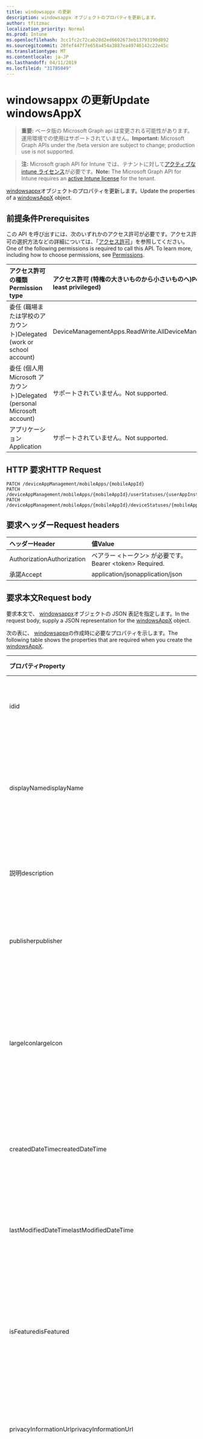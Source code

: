 ```yaml
---
title: windowsappx の更新
description: windowsappx オブジェクトのプロパティを更新します。
author: tfitzmac
localization_priority: Normal
ms.prod: Intune
ms.openlocfilehash: 3cc1fc2c72cab28d2ed6602673eb13793190d892
ms.sourcegitcommit: 20fef447f7e658a454a3887ea49746142c22e45c
ms.translationtype: MT
ms.contentlocale: ja-JP
ms.lasthandoff: 04/11/2019
ms.locfileid: "31785049"
---
```

# <a name="update-windowsappx"></a><span data-ttu-id="dfce4-103">windowsappx の更新</span><span class="sxs-lookup"><span data-stu-id="dfce4-103">Update windowsAppX</span></span>

> <span data-ttu-id="dfce4-104">**重要:** ベータ版の Microsoft Graph api は変更される可能性があります。運用環境での使用はサポートされていません。</span><span class="sxs-lookup"><span data-stu-id="dfce4-104">**Important:** Microsoft Graph APIs under the /beta version are subject to change; production use is not supported.</span></span>

> <span data-ttu-id="dfce4-105">**注:** Microsoft graph API for Intune では、テナントに対して[アクティブな intune ライセンス](https://go.microsoft.com/fwlink/?linkid=839381)が必要です。</span><span class="sxs-lookup"><span data-stu-id="dfce4-105">**Note:** The Microsoft Graph API for Intune requires an [active Intune license](https://go.microsoft.com/fwlink/?linkid=839381) for the tenant.</span></span>

<span data-ttu-id="dfce4-106">[windowsappx](../resources/intune-apps-windowsappx.md)オブジェクトのプロパティを更新します。</span><span class="sxs-lookup"><span data-stu-id="dfce4-106">Update the properties of a [windowsAppX](../resources/intune-apps-windowsappx.md) object.</span></span>

## <a name="prerequisites"></a><span data-ttu-id="dfce4-107">前提条件</span><span class="sxs-lookup"><span data-stu-id="dfce4-107">Prerequisites</span></span>
<span data-ttu-id="dfce4-p101">この API を呼び出すには、次のいずれかのアクセス許可が必要です。アクセス許可の選択方法などの詳細については、「[アクセス許可](/graph/permissions-reference)」を参照してください。</span><span class="sxs-lookup"><span data-stu-id="dfce4-p101">One of the following permissions is required to call this API. To learn more, including how to choose permissions, see [Permissions](/graph/permissions-reference).</span></span>

|<span data-ttu-id="dfce4-110">アクセス許可の種類</span><span class="sxs-lookup"><span data-stu-id="dfce4-110">Permission type</span></span>|<span data-ttu-id="dfce4-111">アクセス許可 (特権の大きいものから小さいものへ)</span><span class="sxs-lookup"><span data-stu-id="dfce4-111">Permissions (from most to least privileged)</span></span>|
|:---|:---|
|<span data-ttu-id="dfce4-112">委任 (職場または学校のアカウント)</span><span class="sxs-lookup"><span data-stu-id="dfce4-112">Delegated (work or school account)</span></span>|<span data-ttu-id="dfce4-113">DeviceManagementApps.ReadWrite.All</span><span class="sxs-lookup"><span data-stu-id="dfce4-113">DeviceManagementApps.ReadWrite.All</span></span>|
|<span data-ttu-id="dfce4-114">委任 (個人用 Microsoft アカウント)</span><span class="sxs-lookup"><span data-stu-id="dfce4-114">Delegated (personal Microsoft account)</span></span>|<span data-ttu-id="dfce4-115">サポートされていません。</span><span class="sxs-lookup"><span data-stu-id="dfce4-115">Not supported.</span></span>|
|<span data-ttu-id="dfce4-116">アプリケーション</span><span class="sxs-lookup"><span data-stu-id="dfce4-116">Application</span></span>|<span data-ttu-id="dfce4-117">サポートされていません。</span><span class="sxs-lookup"><span data-stu-id="dfce4-117">Not supported.</span></span>|

## <a name="http-request"></a><span data-ttu-id="dfce4-118">HTTP 要求</span><span class="sxs-lookup"><span data-stu-id="dfce4-118">HTTP Request</span></span>
<!-- {
  "blockType": "ignored"
}
-->
``` http
PATCH /deviceAppManagement/mobileApps/{mobileAppId}
PATCH /deviceAppManagement/mobileApps/{mobileAppId}/userStatuses/{userAppInstallStatusId}/app
PATCH /deviceAppManagement/mobileApps/{mobileAppId}/deviceStatuses/{mobileAppInstallStatusId}/app
```

## <a name="request-headers"></a><span data-ttu-id="dfce4-119">要求ヘッダー</span><span class="sxs-lookup"><span data-stu-id="dfce4-119">Request headers</span></span>
|<span data-ttu-id="dfce4-120">ヘッダー</span><span class="sxs-lookup"><span data-stu-id="dfce4-120">Header</span></span>|<span data-ttu-id="dfce4-121">値</span><span class="sxs-lookup"><span data-stu-id="dfce4-121">Value</span></span>|
|:---|:---|
|<span data-ttu-id="dfce4-122">Authorization</span><span class="sxs-lookup"><span data-stu-id="dfce4-122">Authorization</span></span>|<span data-ttu-id="dfce4-123">ベアラー &lt;トークン&gt; が必要です。</span><span class="sxs-lookup"><span data-stu-id="dfce4-123">Bearer &lt;token&gt; Required.</span></span>|
|<span data-ttu-id="dfce4-124">承諾</span><span class="sxs-lookup"><span data-stu-id="dfce4-124">Accept</span></span>|<span data-ttu-id="dfce4-125">application/json</span><span class="sxs-lookup"><span data-stu-id="dfce4-125">application/json</span></span>|

## <a name="request-body"></a><span data-ttu-id="dfce4-126">要求本文</span><span class="sxs-lookup"><span data-stu-id="dfce4-126">Request body</span></span>
<span data-ttu-id="dfce4-127">要求本文で、 [windowsappx](../resources/intune-apps-windowsappx.md)オブジェクトの JSON 表記を指定します。</span><span class="sxs-lookup"><span data-stu-id="dfce4-127">In the request body, supply a JSON representation for the [windowsAppX](../resources/intune-apps-windowsappx.md) object.</span></span>

<span data-ttu-id="dfce4-128">次の表に、 [windowsappx](../resources/intune-apps-windowsappx.md)の作成時に必要なプロパティを示します。</span><span class="sxs-lookup"><span data-stu-id="dfce4-128">The following table shows the properties that are required when you create the [windowsAppX](../resources/intune-apps-windowsappx.md).</span></span>

|<span data-ttu-id="dfce4-129">プロパティ</span><span class="sxs-lookup"><span data-stu-id="dfce4-129">Property</span></span>|<span data-ttu-id="dfce4-130">型</span><span class="sxs-lookup"><span data-stu-id="dfce4-130">Type</span></span>|<span data-ttu-id="dfce4-131">説明</span><span class="sxs-lookup"><span data-stu-id="dfce4-131">Description</span></span>|
|:---|:---|:---|
|<span data-ttu-id="dfce4-132">id</span><span class="sxs-lookup"><span data-stu-id="dfce4-132">id</span></span>|<span data-ttu-id="dfce4-133">文字列型 (String)</span><span class="sxs-lookup"><span data-stu-id="dfce4-133">String</span></span>|<span data-ttu-id="dfce4-134">エンティティのキー。</span><span class="sxs-lookup"><span data-stu-id="dfce4-134">Key of the entity.</span></span> <span data-ttu-id="dfce4-135">[mobileApp](../resources/intune-apps-mobileapp.md) から継承します</span><span class="sxs-lookup"><span data-stu-id="dfce4-135">Inherited from [mobileApp](../resources/intune-apps-mobileapp.md)</span></span>|
|<span data-ttu-id="dfce4-136">displayName</span><span class="sxs-lookup"><span data-stu-id="dfce4-136">displayName</span></span>|<span data-ttu-id="dfce4-137">String</span><span class="sxs-lookup"><span data-stu-id="dfce4-137">String</span></span>|<span data-ttu-id="dfce4-138">管理者が提供またはインポートしたアプリのタイトル。</span><span class="sxs-lookup"><span data-stu-id="dfce4-138">The admin provided or imported title of the app.</span></span> <span data-ttu-id="dfce4-139">[mobileApp](../resources/intune-apps-mobileapp.md) から継承します</span><span class="sxs-lookup"><span data-stu-id="dfce4-139">Inherited from [mobileApp](../resources/intune-apps-mobileapp.md)</span></span>|
|<span data-ttu-id="dfce4-140">説明</span><span class="sxs-lookup"><span data-stu-id="dfce4-140">description</span></span>|<span data-ttu-id="dfce4-141">String</span><span class="sxs-lookup"><span data-stu-id="dfce4-141">String</span></span>|<span data-ttu-id="dfce4-142">アプリの説明。</span><span class="sxs-lookup"><span data-stu-id="dfce4-142">The description of the app.</span></span> <span data-ttu-id="dfce4-143">[mobileApp](../resources/intune-apps-mobileapp.md) から継承します</span><span class="sxs-lookup"><span data-stu-id="dfce4-143">Inherited from [mobileApp](../resources/intune-apps-mobileapp.md)</span></span>|
|<span data-ttu-id="dfce4-144">publisher</span><span class="sxs-lookup"><span data-stu-id="dfce4-144">publisher</span></span>|<span data-ttu-id="dfce4-145">文字列</span><span class="sxs-lookup"><span data-stu-id="dfce4-145">String</span></span>|<span data-ttu-id="dfce4-146">アプリの発行元。</span><span class="sxs-lookup"><span data-stu-id="dfce4-146">The publisher of the app.</span></span> <span data-ttu-id="dfce4-147">[mobileApp](../resources/intune-apps-mobileapp.md) から継承します</span><span class="sxs-lookup"><span data-stu-id="dfce4-147">Inherited from [mobileApp](../resources/intune-apps-mobileapp.md)</span></span>|
|<span data-ttu-id="dfce4-148">largeIcon</span><span class="sxs-lookup"><span data-stu-id="dfce4-148">largeIcon</span></span>|[<span data-ttu-id="dfce4-149">mimeContent</span><span class="sxs-lookup"><span data-stu-id="dfce4-149">mimeContent</span></span>](../resources/intune-shared-mimecontent.md)|<span data-ttu-id="dfce4-150">アプリの詳細に表示され、アイコンのアップロードに使用される大きいアイコン。</span><span class="sxs-lookup"><span data-stu-id="dfce4-150">The large icon, to be displayed in the app details and used for upload of the icon.</span></span> <span data-ttu-id="dfce4-151">[mobileApp](../resources/intune-apps-mobileapp.md) から継承します</span><span class="sxs-lookup"><span data-stu-id="dfce4-151">Inherited from [mobileApp](../resources/intune-apps-mobileapp.md)</span></span>|
|<span data-ttu-id="dfce4-152">createdDateTime</span><span class="sxs-lookup"><span data-stu-id="dfce4-152">createdDateTime</span></span>|<span data-ttu-id="dfce4-153">DateTimeOffset</span><span class="sxs-lookup"><span data-stu-id="dfce4-153">DateTimeOffset</span></span>|<span data-ttu-id="dfce4-154">アプリが作成された日時。</span><span class="sxs-lookup"><span data-stu-id="dfce4-154">The date and time the app was created.</span></span> <span data-ttu-id="dfce4-155">[mobileApp](../resources/intune-apps-mobileapp.md) から継承します</span><span class="sxs-lookup"><span data-stu-id="dfce4-155">Inherited from [mobileApp](../resources/intune-apps-mobileapp.md)</span></span>|
|<span data-ttu-id="dfce4-156">lastModifiedDateTime</span><span class="sxs-lookup"><span data-stu-id="dfce4-156">lastModifiedDateTime</span></span>|<span data-ttu-id="dfce4-157">DateTimeOffset</span><span class="sxs-lookup"><span data-stu-id="dfce4-157">DateTimeOffset</span></span>|<span data-ttu-id="dfce4-158">アプリが最後に変更された日時。</span><span class="sxs-lookup"><span data-stu-id="dfce4-158">The date and time the app was last modified.</span></span> <span data-ttu-id="dfce4-159">[mobileApp](../resources/intune-apps-mobileapp.md) から継承します</span><span class="sxs-lookup"><span data-stu-id="dfce4-159">Inherited from [mobileApp](../resources/intune-apps-mobileapp.md)</span></span>|
|<span data-ttu-id="dfce4-160">isFeatured</span><span class="sxs-lookup"><span data-stu-id="dfce4-160">isFeatured</span></span>|<span data-ttu-id="dfce4-161">Boolean</span><span class="sxs-lookup"><span data-stu-id="dfce4-161">Boolean</span></span>|<span data-ttu-id="dfce4-162">アプリが管理者のおすすめとしてマークされたかどうかを示す値。[mobileApp](../resources/intune-apps-mobileapp.md) から継承します</span><span class="sxs-lookup"><span data-stu-id="dfce4-162">The value indicating whether the app is marked as featured by the admin. Inherited from [mobileApp](../resources/intune-apps-mobileapp.md)</span></span>|
|<span data-ttu-id="dfce4-163">privacyInformationUrl</span><span class="sxs-lookup"><span data-stu-id="dfce4-163">privacyInformationUrl</span></span>|<span data-ttu-id="dfce4-164">文字列</span><span class="sxs-lookup"><span data-stu-id="dfce4-164">String</span></span>|<span data-ttu-id="dfce4-165">プライバシーに関する声明の URL。</span><span class="sxs-lookup"><span data-stu-id="dfce4-165">The privacy statement Url.</span></span> <span data-ttu-id="dfce4-166">[mobileApp](../resources/intune-apps-mobileapp.md) から継承します</span><span class="sxs-lookup"><span data-stu-id="dfce4-166">Inherited from [mobileApp](../resources/intune-apps-mobileapp.md)</span></span>|
|<span data-ttu-id="dfce4-167">informationUrl</span><span class="sxs-lookup"><span data-stu-id="dfce4-167">informationUrl</span></span>|<span data-ttu-id="dfce4-168">文字列</span><span class="sxs-lookup"><span data-stu-id="dfce4-168">String</span></span>|<span data-ttu-id="dfce4-169">詳細情報の URL。</span><span class="sxs-lookup"><span data-stu-id="dfce4-169">The more information Url.</span></span> <span data-ttu-id="dfce4-170">[mobileApp](../resources/intune-apps-mobileapp.md) から継承します</span><span class="sxs-lookup"><span data-stu-id="dfce4-170">Inherited from [mobileApp](../resources/intune-apps-mobileapp.md)</span></span>|
|<span data-ttu-id="dfce4-171">owner</span><span class="sxs-lookup"><span data-stu-id="dfce4-171">owner</span></span>|<span data-ttu-id="dfce4-172">文字列</span><span class="sxs-lookup"><span data-stu-id="dfce4-172">String</span></span>|<span data-ttu-id="dfce4-173">アプリの所有者。</span><span class="sxs-lookup"><span data-stu-id="dfce4-173">The owner of the app.</span></span> <span data-ttu-id="dfce4-174">[mobileApp](../resources/intune-apps-mobileapp.md) から継承します</span><span class="sxs-lookup"><span data-stu-id="dfce4-174">Inherited from [mobileApp](../resources/intune-apps-mobileapp.md)</span></span>|
|<span data-ttu-id="dfce4-175">developer</span><span class="sxs-lookup"><span data-stu-id="dfce4-175">developer</span></span>|<span data-ttu-id="dfce4-176">文字列</span><span class="sxs-lookup"><span data-stu-id="dfce4-176">String</span></span>|<span data-ttu-id="dfce4-177">アプリの開発者。</span><span class="sxs-lookup"><span data-stu-id="dfce4-177">The developer of the app.</span></span> <span data-ttu-id="dfce4-178">[mobileApp](../resources/intune-apps-mobileapp.md) から継承します</span><span class="sxs-lookup"><span data-stu-id="dfce4-178">Inherited from [mobileApp](../resources/intune-apps-mobileapp.md)</span></span>|
|<span data-ttu-id="dfce4-179">notes</span><span class="sxs-lookup"><span data-stu-id="dfce4-179">notes</span></span>|<span data-ttu-id="dfce4-180">文字列</span><span class="sxs-lookup"><span data-stu-id="dfce4-180">String</span></span>|<span data-ttu-id="dfce4-181">アプリ用のメモ。</span><span class="sxs-lookup"><span data-stu-id="dfce4-181">Notes for the app.</span></span> <span data-ttu-id="dfce4-182">[mobileApp](../resources/intune-apps-mobileapp.md) から継承します</span><span class="sxs-lookup"><span data-stu-id="dfce4-182">Inherited from [mobileApp](../resources/intune-apps-mobileapp.md)</span></span>|
|<span data-ttu-id="dfce4-183">uploadState</span><span class="sxs-lookup"><span data-stu-id="dfce4-183">uploadState</span></span>|<span data-ttu-id="dfce4-184">Int32</span><span class="sxs-lookup"><span data-stu-id="dfce4-184">Int32</span></span>|<span data-ttu-id="dfce4-185">アップロード状態。</span><span class="sxs-lookup"><span data-stu-id="dfce4-185">The upload state.</span></span> <span data-ttu-id="dfce4-186">[mobileApp](../resources/intune-apps-mobileapp.md) から継承します</span><span class="sxs-lookup"><span data-stu-id="dfce4-186">Inherited from [mobileApp](../resources/intune-apps-mobileapp.md)</span></span>|
|<span data-ttu-id="dfce4-187">publishingState</span><span class="sxs-lookup"><span data-stu-id="dfce4-187">publishingState</span></span>|[<span data-ttu-id="dfce4-188">mobileAppPublishingState</span><span class="sxs-lookup"><span data-stu-id="dfce4-188">mobileAppPublishingState</span></span>](../resources/intune-apps-mobileapppublishingstate.md)|<span data-ttu-id="dfce4-189">アプリの発行の状態。</span><span class="sxs-lookup"><span data-stu-id="dfce4-189">The publishing state for the app.</span></span> <span data-ttu-id="dfce4-190">アプリが発行されていない限り、アプリを割り当てることができません。</span><span class="sxs-lookup"><span data-stu-id="dfce4-190">The app cannot be assigned unless the app is published.</span></span> <span data-ttu-id="dfce4-191">[mobileApp](../resources/intune-apps-mobileapp.md)から継承されます。</span><span class="sxs-lookup"><span data-stu-id="dfce4-191">Inherited from [mobileApp](../resources/intune-apps-mobileapp.md).</span></span> <span data-ttu-id="dfce4-192">使用可能な値は、`notPublished`、`processing`、`published` です。</span><span class="sxs-lookup"><span data-stu-id="dfce4-192">Possible values are: `notPublished`, `processing`, `published`.</span></span>|
|<span data-ttu-id="dfce4-193">isAssigned</span><span class="sxs-lookup"><span data-stu-id="dfce4-193">isAssigned</span></span>|<span data-ttu-id="dfce4-194">Boolean</span><span class="sxs-lookup"><span data-stu-id="dfce4-194">Boolean</span></span>|<span data-ttu-id="dfce4-195">アプリが少なくとも1つのグループに割り当てられているかどうかを示す値。</span><span class="sxs-lookup"><span data-stu-id="dfce4-195">The value indicating whether the app is assigned to at least one group.</span></span> <span data-ttu-id="dfce4-196">[mobileApp](../resources/intune-apps-mobileapp.md) から継承します</span><span class="sxs-lookup"><span data-stu-id="dfce4-196">Inherited from [mobileApp](../resources/intune-apps-mobileapp.md)</span></span>|
|<span data-ttu-id="dfce4-197">roleScopeTagIds</span><span class="sxs-lookup"><span data-stu-id="dfce4-197">roleScopeTagIds</span></span>|<span data-ttu-id="dfce4-198">String コレクション</span><span class="sxs-lookup"><span data-stu-id="dfce4-198">String collection</span></span>|<span data-ttu-id="dfce4-199">このモバイルアプリの範囲タグ id のリスト。</span><span class="sxs-lookup"><span data-stu-id="dfce4-199">List of scope tag ids for this mobile app.</span></span> <span data-ttu-id="dfce4-200">[mobileApp](../resources/intune-apps-mobileapp.md) から継承します</span><span class="sxs-lookup"><span data-stu-id="dfce4-200">Inherited from [mobileApp](../resources/intune-apps-mobileapp.md)</span></span>|
|<span data-ttu-id="dfce4-201">dependentappcount</span><span class="sxs-lookup"><span data-stu-id="dfce4-201">dependentAppCount</span></span>|<span data-ttu-id="dfce4-202">Int32</span><span class="sxs-lookup"><span data-stu-id="dfce4-202">Int32</span></span>|<span data-ttu-id="dfce4-203">子アプリが持つ依存関係の合計数。</span><span class="sxs-lookup"><span data-stu-id="dfce4-203">The total number of dependencies the child app has.</span></span> <span data-ttu-id="dfce4-204">[mobileApp](../resources/intune-apps-mobileapp.md) から継承します</span><span class="sxs-lookup"><span data-stu-id="dfce4-204">Inherited from [mobileApp](../resources/intune-apps-mobileapp.md)</span></span>|
|<span data-ttu-id="dfce4-205">committedContentVersion</span><span class="sxs-lookup"><span data-stu-id="dfce4-205">committedContentVersion</span></span>|<span data-ttu-id="dfce4-206">文字列</span><span class="sxs-lookup"><span data-stu-id="dfce4-206">String</span></span>|<span data-ttu-id="dfce4-207">内部にコミットされたコンテンツのバージョン。</span><span class="sxs-lookup"><span data-stu-id="dfce4-207">The internal committed content version.</span></span> <span data-ttu-id="dfce4-208">[mobileLobApp](../resources/intune-apps-mobilelobapp.md) から継承します</span><span class="sxs-lookup"><span data-stu-id="dfce4-208">Inherited from [mobileLobApp](../resources/intune-apps-mobilelobapp.md)</span></span>|
|<span data-ttu-id="dfce4-209">fileName</span><span class="sxs-lookup"><span data-stu-id="dfce4-209">fileName</span></span>|<span data-ttu-id="dfce4-210">文字列型 (String)</span><span class="sxs-lookup"><span data-stu-id="dfce4-210">String</span></span>|<span data-ttu-id="dfce4-211">メインの LOB アプリケーションのファイル名。</span><span class="sxs-lookup"><span data-stu-id="dfce4-211">The name of the main Lob application file.</span></span> <span data-ttu-id="dfce4-212">[mobileLobApp](../resources/intune-apps-mobilelobapp.md) から継承します</span><span class="sxs-lookup"><span data-stu-id="dfce4-212">Inherited from [mobileLobApp](../resources/intune-apps-mobilelobapp.md)</span></span>|
|<span data-ttu-id="dfce4-213">size</span><span class="sxs-lookup"><span data-stu-id="dfce4-213">size</span></span>|<span data-ttu-id="dfce4-214">Int64</span><span class="sxs-lookup"><span data-stu-id="dfce4-214">Int64</span></span>|<span data-ttu-id="dfce4-215">アップロードされたすべてのファイルを含む合計サイズ。</span><span class="sxs-lookup"><span data-stu-id="dfce4-215">The total size, including all uploaded files.</span></span> <span data-ttu-id="dfce4-216">[mobileLobApp](../resources/intune-apps-mobilelobapp.md) から継承します</span><span class="sxs-lookup"><span data-stu-id="dfce4-216">Inherited from [mobileLobApp](../resources/intune-apps-mobilelobapp.md)</span></span>|
|<span data-ttu-id="dfce4-217">applicableArchitectures</span><span class="sxs-lookup"><span data-stu-id="dfce4-217">applicableArchitectures</span></span>|[<span data-ttu-id="dfce4-218">windowsArchitecture</span><span class="sxs-lookup"><span data-stu-id="dfce4-218">windowsArchitecture</span></span>](../resources/intune-apps-windowsarchitecture.md)|<span data-ttu-id="dfce4-219">このアプリを実行できる Windows アーキテクチャ。</span><span class="sxs-lookup"><span data-stu-id="dfce4-219">The Windows architecture(s) for which this app can run on.</span></span> <span data-ttu-id="dfce4-220">可能な値は `none`、`x86`、`x64`、`arm`、`neutral`、`arm64` です。</span><span class="sxs-lookup"><span data-stu-id="dfce4-220">Possible values are: `none`, `x86`, `x64`, `arm`, `neutral`, `arm64`.</span></span>|
|<span data-ttu-id="dfce4-221">identityName</span><span class="sxs-lookup"><span data-stu-id="dfce4-221">identityName</span></span>|<span data-ttu-id="dfce4-222">文字列</span><span class="sxs-lookup"><span data-stu-id="dfce4-222">String</span></span>|<span data-ttu-id="dfce4-223">ID 名。</span><span class="sxs-lookup"><span data-stu-id="dfce4-223">The Identity Name.</span></span>|
|<span data-ttu-id="dfce4-224">identityPublisherHash</span><span class="sxs-lookup"><span data-stu-id="dfce4-224">identityPublisherHash</span></span>|<span data-ttu-id="dfce4-225">String</span><span class="sxs-lookup"><span data-stu-id="dfce4-225">String</span></span>|<span data-ttu-id="dfce4-226">ID の発行元のハッシュ。</span><span class="sxs-lookup"><span data-stu-id="dfce4-226">The Identity Publisher Hash.</span></span>|
|<span data-ttu-id="dfce4-227">identityResourceIdentifier</span><span class="sxs-lookup"><span data-stu-id="dfce4-227">identityResourceIdentifier</span></span>|<span data-ttu-id="dfce4-228">文字列</span><span class="sxs-lookup"><span data-stu-id="dfce4-228">String</span></span>|<span data-ttu-id="dfce4-229">ID のリソースの識別子。</span><span class="sxs-lookup"><span data-stu-id="dfce4-229">The Identity Resource Identifier.</span></span>|
|<span data-ttu-id="dfce4-230">isBundle</span><span class="sxs-lookup"><span data-stu-id="dfce4-230">isBundle</span></span>|<span data-ttu-id="dfce4-231">Boolean</span><span class="sxs-lookup"><span data-stu-id="dfce4-231">Boolean</span></span>|<span data-ttu-id="dfce4-232">アプリがバンドルかどうかを指定します。</span><span class="sxs-lookup"><span data-stu-id="dfce4-232">Whether or not the app is a bundle.</span></span>|
|<span data-ttu-id="dfce4-233">minimumSupportedOperatingSystem</span><span class="sxs-lookup"><span data-stu-id="dfce4-233">minimumSupportedOperatingSystem</span></span>|[<span data-ttu-id="dfce4-234">windowsMinimumOperatingSystem</span><span class="sxs-lookup"><span data-stu-id="dfce4-234">windowsMinimumOperatingSystem</span></span>](../resources/intune-apps-windowsminimumoperatingsystem.md)|<span data-ttu-id="dfce4-235">該当するオペレーティング システムの最小の値。</span><span class="sxs-lookup"><span data-stu-id="dfce4-235">The value for the minimum applicable operating system.</span></span>|
|<span data-ttu-id="dfce4-236">identityVersion</span><span class="sxs-lookup"><span data-stu-id="dfce4-236">identityVersion</span></span>|<span data-ttu-id="dfce4-237">String</span><span class="sxs-lookup"><span data-stu-id="dfce4-237">String</span></span>|<span data-ttu-id="dfce4-238">ID のバージョン。</span><span class="sxs-lookup"><span data-stu-id="dfce4-238">The identity version.</span></span>|



## <a name="response"></a><span data-ttu-id="dfce4-239">応答</span><span class="sxs-lookup"><span data-stu-id="dfce4-239">Response</span></span>
<span data-ttu-id="dfce4-240">成功した場合、このメソッド`200 OK`は応答コードと、応答本文で更新された[windowsappx](../resources/intune-apps-windowsappx.md)オブジェクトを返します。</span><span class="sxs-lookup"><span data-stu-id="dfce4-240">If successful, this method returns a `200 OK` response code and an updated [windowsAppX](../resources/intune-apps-windowsappx.md) object in the response body.</span></span>

## <a name="example"></a><span data-ttu-id="dfce4-241">例</span><span class="sxs-lookup"><span data-stu-id="dfce4-241">Example</span></span>

### <a name="request"></a><span data-ttu-id="dfce4-242">要求</span><span class="sxs-lookup"><span data-stu-id="dfce4-242">Request</span></span>
<span data-ttu-id="dfce4-243">以下は、要求の例です。</span><span class="sxs-lookup"><span data-stu-id="dfce4-243">Here is an example of the request.</span></span>
``` http
PATCH https://graph.microsoft.com/beta/deviceAppManagement/mobileApps/{mobileAppId}
Content-type: application/json
Content-length: 1367

{
  "@odata.type": "#microsoft.graph.windowsAppX",
  "displayName": "Display Name value",
  "description": "Description value",
  "publisher": "Publisher value",
  "largeIcon": {
    "@odata.type": "microsoft.graph.mimeContent",
    "type": "Type value",
    "value": "dmFsdWU="
  },
  "isFeatured": true,
  "privacyInformationUrl": "https://example.com/privacyInformationUrl/",
  "informationUrl": "https://example.com/informationUrl/",
  "owner": "Owner value",
  "developer": "Developer value",
  "notes": "Notes value",
  "uploadState": 11,
  "publishingState": "processing",
  "isAssigned": true,
  "roleScopeTagIds": [
    "Role Scope Tag Ids value"
  ],
  "dependentAppCount": 1,
  "committedContentVersion": "Committed Content Version value",
  "fileName": "File Name value",
  "size": 4,
  "applicableArchitectures": "x86",
  "identityName": "Identity Name value",
  "identityPublisherHash": "Identity Publisher Hash value",
  "identityResourceIdentifier": "Identity Resource Identifier value",
  "isBundle": true,
  "minimumSupportedOperatingSystem": {
    "@odata.type": "microsoft.graph.windowsMinimumOperatingSystem",
    "v8_0": true,
    "v8_1": true,
    "v10_0": true,
    "v10_1607": true,
    "v10_1703": true,
    "v10_1709": true,
    "v10_1803": true
  },
  "identityVersion": "Identity Version value"
}
```

### <a name="response"></a><span data-ttu-id="dfce4-244">応答</span><span class="sxs-lookup"><span data-stu-id="dfce4-244">Response</span></span>
<span data-ttu-id="dfce4-p123">以下は、応答の例です。注:簡潔にするために、ここに示す応答オブジェクトは切り詰められている場合があります。すべてのプロパティは実際の呼び出しから返されます。</span><span class="sxs-lookup"><span data-stu-id="dfce4-p123">Here is an example of the response. Note: The response object shown here may be truncated for brevity. All of the properties will be returned from an actual call.</span></span>
``` http
HTTP/1.1 200 OK
Content-Type: application/json
Content-Length: 1539

{
  "@odata.type": "#microsoft.graph.windowsAppX",
  "id": "b5179a93-9a93-b517-939a-17b5939a17b5",
  "displayName": "Display Name value",
  "description": "Description value",
  "publisher": "Publisher value",
  "largeIcon": {
    "@odata.type": "microsoft.graph.mimeContent",
    "type": "Type value",
    "value": "dmFsdWU="
  },
  "createdDateTime": "2017-01-01T00:02:43.5775965-08:00",
  "lastModifiedDateTime": "2017-01-01T00:00:35.1329464-08:00",
  "isFeatured": true,
  "privacyInformationUrl": "https://example.com/privacyInformationUrl/",
  "informationUrl": "https://example.com/informationUrl/",
  "owner": "Owner value",
  "developer": "Developer value",
  "notes": "Notes value",
  "uploadState": 11,
  "publishingState": "processing",
  "isAssigned": true,
  "roleScopeTagIds": [
    "Role Scope Tag Ids value"
  ],
  "dependentAppCount": 1,
  "committedContentVersion": "Committed Content Version value",
  "fileName": "File Name value",
  "size": 4,
  "applicableArchitectures": "x86",
  "identityName": "Identity Name value",
  "identityPublisherHash": "Identity Publisher Hash value",
  "identityResourceIdentifier": "Identity Resource Identifier value",
  "isBundle": true,
  "minimumSupportedOperatingSystem": {
    "@odata.type": "microsoft.graph.windowsMinimumOperatingSystem",
    "v8_0": true,
    "v8_1": true,
    "v10_0": true,
    "v10_1607": true,
    "v10_1703": true,
    "v10_1709": true,
    "v10_1803": true
  },
  "identityVersion": "Identity Version value"
}
```






